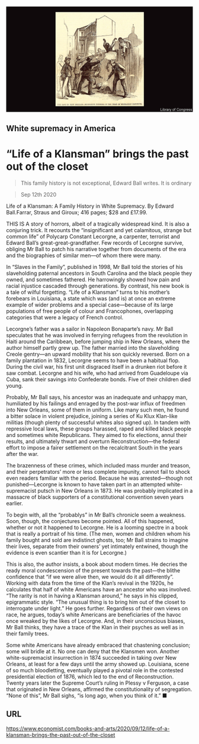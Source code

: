 ![](./images/20200912_BKP002.jpg)

## White supremacy in America

# “Life of a Klansman” brings the past out of the closet

> This family history is not exceptional, Edward Ball writes. It is ordinary

> Sep 12th 2020

Life of a Klansman: A Family History in White Supremacy. By Edward Ball.Farrar, Straus and Giroux; 416 pages; $28 and £17.99.

THIS IS A story of horrors, albeit of a tragically widespread kind. It is also a conjuring trick. It recounts the “insignificant and yet calamitous, strange but common life” of Polycarp Constant Lecorgne, a carpenter, terrorist and Edward Ball’s great-great-grandfather. Few records of Lecorgne survive, obliging Mr Ball to patch his narrative together from documents of the era and the biographies of similar men—of whom there were many.

In “Slaves in the Family”, published in 1998, Mr Ball told the stories of his slaveholding paternal ancestors in South Carolina and the black people they owned, and sometimes fathered. He harrowingly showed how pain and racial injustice cascaded through generations. By contrast, his new book is a tale of wilful forgetting. “Life of a Klansman” turns to his mother’s forebears in Louisiana, a state which was (and is) at once an extreme example of wider problems and a special case—because of its large populations of free people of colour and Francophones, overlapping categories that were a legacy of French control.

Lecorgne’s father was a sailor in Napoleon Bonaparte’s navy. Mr Ball speculates that he was involved in ferrying refugees from the revolution in Haiti around the Caribbean, before jumping ship in New Orleans, where the author himself partly grew up. The father married into the slaveholding Creole gentry—an upward mobility that his son quickly reversed. Born on a family plantation in 1832, Lecorgne seems to have been a habitual flop. During the civil war, his first unit disgraced itself in a drunken riot before it saw combat. Lecorgne and his wife, who had arrived from Guadeloupe via Cuba, sank their savings into Confederate bonds. Five of their children died young.

Probably, Mr Ball says, his ancestor was an inadequate and unhappy man, humiliated by his failings and enraged by the post-war influx of freedmen into New Orleans, some of them in uniform. Like many such men, he found a bitter solace in violent prejudice, joining a series of Ku Klux Klan-like militias (though plenty of successful whites also signed up). In tandem with repressive local laws, these groups harassed, raped and killed black people and sometimes white Republicans. They aimed to fix elections, annul their results, and ultimately thwart and overturn Reconstruction—the federal effort to impose a fairer settlement on the recalcitrant South in the years after the war.

The brazenness of these crimes, which included mass murder and treason, and their perpetrators’ more or less complete impunity, cannot fail to shock even readers familiar with the period. Because he was arrested—though not punished—Lecorgne is known to have taken part in an attempted white-supremacist putsch in New Orleans in 1873. He was probably implicated in a massacre of black supporters of a constitutional convention seven years earlier.

To begin with, all the “probablys” in Mr Ball’s chronicle seem a weakness. Soon, though, the conjectures become pointed. All of this happened, whether or not it happened to Lecorgne. He is a looming spectre in a book that is really a portrait of his time. (The men, women and children whom his family bought and sold are indistinct ghosts, too; Mr Ball strains to imagine their lives, separate from their owners’ yet intimately entwined, though the evidence is even scantier than it is for Lecorgne.)

This is also, the author insists, a book about modern times. He decries the ready moral condescension of the present towards the past—the blithe confidence that “if we were alive then, we would do it all differently”. Working with data from the time of the Klan’s revival in the 1920s, he calculates that half of white Americans have an ancestor who was involved. “The rarity is not in having a Klansman around,” he says in his clipped, epigrammatic style. “The unusual thing is to bring him out of the closet to interrogate under light.” He goes further. Regardless of their own views on race, he argues, today’s white Americans are beneficiaries of the havoc once wreaked by the likes of Lecorgne. And, in their unconscious biases, Mr Ball thinks, they have a trace of the Klan in their psyches as well as in their family trees.

Some white Americans have already embraced that chastening conclusion; some will bridle at it. No one can deny that the Klansmen won. Another white-supremacist insurrection in 1874 succeeded in taking over New Orleans, at least for a few days until the army showed up. Louisiana, scene of so much bloodletting, eventually played a pivotal role in the contested presidential election of 1876, which led to the end of Reconstruction. Twenty years later the Supreme Court’s ruling in Plessy v Ferguson, a case that originated in New Orleans, affirmed the constitutionality of segregation. “None of this”, Mr Ball sighs, “is long ago, when you think of it.” ■

## URL

https://www.economist.com/books-and-arts/2020/09/12/life-of-a-klansman-brings-the-past-out-of-the-closet
